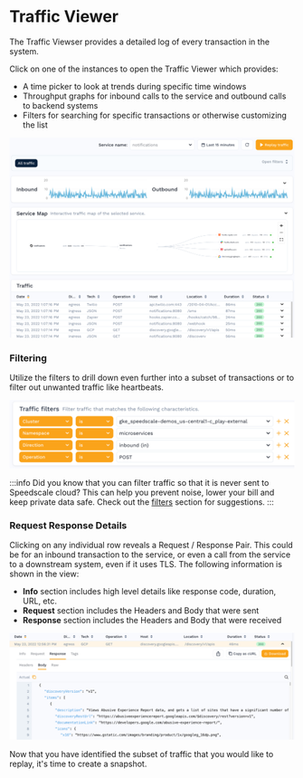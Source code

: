 
# Traffic Viewer

The Traffic Viewser provides a detailed log of every transaction in the system.

Click on one of the instances to open the Traffic Viewer which provides:

* A time picker to look at trends during specific time windows
* Throughput graphs for inbound calls to the service and outbound calls to backend systems
* Filters for searching for specific transactions or otherwise customizing the list

![Traffic Viewer](./observe-traffic-viewer.png)

### Filtering <a href="#analyze-steps" id="analyze-steps"></a>

Utilize the filters to drill down even further into a subset of transactions or to filter out unwanted traffic like heartbeats.

![Filters](./select-filters.png)

:::info
Did you know that you can filter traffic so that it is never sent to Speedscale cloud? This can help you prevent noise, lower your bill and keep private data safe. Check out the [filters](../../reference/filters) section for suggestions.
:::

### Request Response Details <a href="#overview" id="overview"></a>

Clicking on any individual row reveals a Request / Response Pair. This could be for an inbound transaction to the service,
or even a call from the service to a downstream system, even if it uses TLS. The following information is shown in the view:

* **Info** section includes high level details like response code, duration, URL, etc.
* **Request** section includes the Headers and Body that were sent
* **Response** section includes the Headers and Body that were received

![Request Response Pair](../../observe-rrpair.png)

Now that you have identified the subset of traffic that you would like to replay, it's time to create a snapshot.
